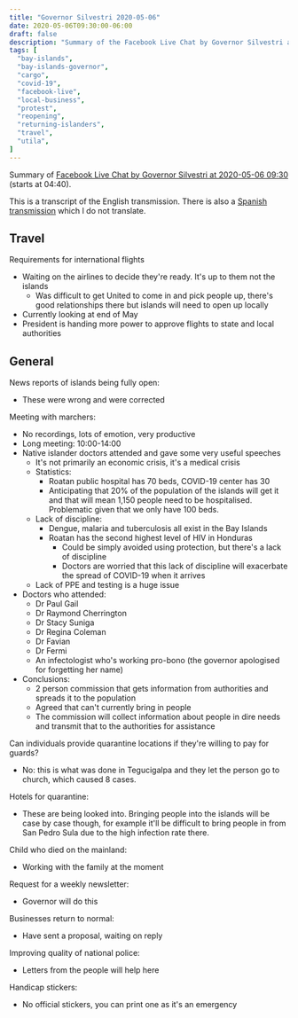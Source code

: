 ```yaml
---
title: "Governor Silvestri 2020-05-06"
date: 2020-05-06T09:30:00-06:00
draft: false
description: "Summary of the Facebook Live Chat by Governor Silvestri at 2020-05-06 09:30"
tags: [
  "bay-islands",
  "bay-islands-governor",
  "cargo",
  "covid-19",
  "facebook-live",
  "local-business",
  "protest",
  "reopening",
  "returning-islanders",
  "travel",
  "utila",
]
---
```


Summary of [Facebook Live Chat by Governor Silvestri at 2020-05-06
09:30](https://www.facebook.com/gobernacionislas/videos/592982601575111)
(starts at 04:40).

This is a transcript of the English transmission. There is also a [Spanish
transmission](https://www.facebook.com/gobernacionislas/videos/533208640702401)
which I do not translate.

Travel
--------

Requirements for international flights
* Waiting on the airlines to decide they're ready. It's up to them not the
  islands
  * Was difficult to get United to come in and pick people up, there's good
    relationships there but islands will need to open up locally
* Currently looking at end of May
* President is handing more power to approve flights to state and local
  authorities

General
-------

News reports of islands being fully open:
* These were wrong and were corrected

Meeting with marchers:
* No recordings, lots of emotion, very productive
* Long meeting: 10:00-14:00
* Native islander doctors attended and gave some very useful speeches
  * It's not primarily an economic crisis, it's a medical crisis
  * Statistics:
    * Roatan public hospital has 70 beds, COVID-19 center has 30
    * Anticipating that 20% of the population of the islands will get it and
      that will mean 1,150 people need to be hospitalised. Problematic given
      that we only have 100 beds.
  * Lack of discipline:
    * Dengue, malaria and tuberculosis all exist in the Bay Islands
    * Roatan has the second highest level of HIV in Honduras
      * Could be simply avoided using protection, but there's a lack of
        discipline
      * Doctors are worried that this lack of discipline will exacerbate the
        spread of COVID-19 when it arrives
  * Lack of PPE and testing is a huge issue
* Doctors who attended:
  * Dr Paul Gail
  * Dr Raymond Cherrington
  * Dr Stacy Suniga
  * Dr Regina Coleman
  * Dr Favian
  * Dr Fermi
  * An infectologist who's working pro-bono (the governor apologised for
    forgetting her name)
* Conclusions:
  * 2 person commission that gets information from authorities and spreads it
    to the population
  * Agreed that can't currently bring in people
  * The commission will collect information about people in dire needs and
    transmit that to the authorities for assistance 

Can individuals provide quarantine locations if they're willing to pay for
guards?
* No: this is what was done in Tegucigalpa and they let the person go to church,
  which caused 8 cases.

Hotels for quarantine:
* These are being looked into. Bringing people into the islands will be case by
  case though, for example it'll be difficult to bring people in from San Pedro
  Sula due to the high infection rate there.

Child who died on the mainland:
* Working with the family at the moment

Request for a weekly newsletter:
* Governor will do this

Businesses return to normal:
* Have sent a proposal, waiting on reply

Improving quality of national police:
* Letters from the people will help here

Handicap stickers:
* No official stickers, you can print one as it's an emergency
